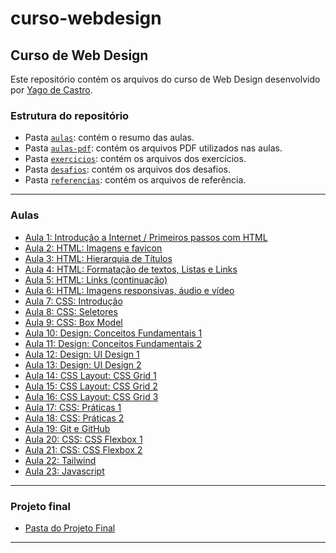 # curso-webdesign

## Curso de Web Design

Este repositório contém os arquivos do curso de Web Design desenvolvido por 
[Yago de Castro](https://github.com/yagodecastro/).

### Estrutura do repositório

- Pasta [`aulas`](./aulas): contém o resumo das aulas.
- Pasta [`aulas-pdf`](./referencias/curso-html-css-gustavo-guanabara/aulas-pdf/): contém os arquivos PDF utilizados nas aulas.
- Pasta [`exercicios`](./exercicios): contém os arquivos dos exercícios.
- Pasta [`desafios`](./desafios): contém os arquivos dos desafios.
- Pasta [`referencias`](./referencias): contém os arquivos de referência.

---

### Aulas

- [Aula 1: Introdução a Internet / Primeiros passos com HTML](./aulas/aula-001.md)
- [Aula 2: HTML: Imagens e favicon](./aulas/aula-002.md)
- [Aula 3: HTML: Hierarquia de Títulos](./aulas/aula-003.md)
- [Aula 4: HTML: Formatação de textos, Listas e Links](./aulas/aula-004.md)
- [Aula 5: HTML: Links (continuação)](./aulas/aula-005.md)
- [Aula 6: HTML: Imagens responsivas, áudio e vídeo](./aulas/aula-006.md)
- [Aula 7: CSS: Introdução](./aulas/aula-007.md)
- [Aula 8: CSS: Seletores](./aulas/aula-008.md)
- [Aula 9: CSS: Box Model](./aulas/aula-009.md)
- [Aula 10: Design: Conceitos Fundamentais 1](./aulas/aula-010.md)
- [Aula 11: Design: Conceitos Fundamentais 2](./aulas/aula-011.md)
- [Aula 12: Design: UI Design 1](./aulas/aula-012.md)
- [Aula 13: Design: UI Design 2](./aulas/aula-013.md)
- [Aula 14: CSS Layout: CSS Grid 1](./aulas/aula-014.md)
- [Aula 15: CSS Layout: CSS Grid 2](./aulas/aula-015.md)
- [Aula 16: CSS Layout: CSS Grid 3](./aulas/aula-016.md)
- [Aula 17: CSS: Práticas 1](./aulas/aula-017.md)
- [Aula 18: CSS: Práticas 2](./aulas/aula-018.md)
- [Aula 19: Git e GitHub](./aulas/aula-019.md)
- [Aula 20: CSS: CSS Flexbox 1](./aulas/aula-020.md)
- [Aula 21: CSS: CSS Flexbox 2](./aulas/aula-021.md)
- [Aula 22: Tailwind](./aulas/aula-022.md)
- [Aula 23: Javascript](./aulas/aula-023.md)

---

### Projeto final

- [Pasta do Projeto Final](./projeto-final/)

---